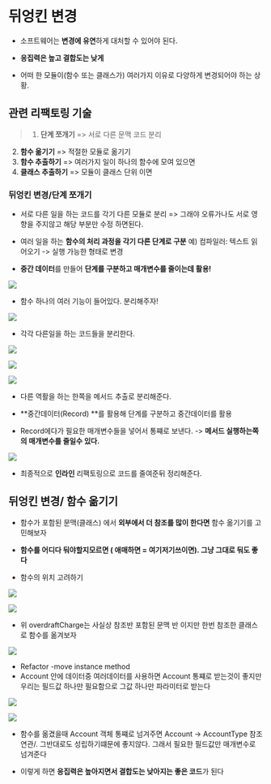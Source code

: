# 뒤엉킨 변경

- 소프트웨어는 **변경에 유연**하게 대처할 수 있어야 된다.

- **응집력은 높고 결합도는 낮게**

- 어떠 한 모듈이(함수 또는 클래스가) 여러가지 이유로 다양하게 변경되어야 하는 상황.

## 관련 리팩토링 기술

> 1. **단계 쪼개기** => 서로 다른 문맥 코드 분리
2. **함수 옮기기** =>  적절한 모듈로 옮기기
3. **함수 추출하기** => 여러가지 일이 하나의 함수에 모여 있으면
4. **클래스 추출하기** => 모듈이 클래스 단위 이면


### 뒤엉킨 변경/단계 쪼개기

- 서로 다른 일을 하는 코드를 각기 다른 모듈로 분리 
=> 그래야 오류가나도 서로 영향을 주지않고 해당 부분만 수정 하면된다.

- 여러 일을 하는 **함수의 처리 과정을 각기 다른 단계로 구분**
예) 컴파일러: 텍스트 읽어오기 -> 실행 가능한 형태로 변경

- **중간 데이터**를 만들어 **단계를 구분하고 매개변수를 줄이는데 활용!**


![](https://velog.velcdn.com/images/wnsqud70/post/b48f4238-d69f-4c8f-a0a8-34a51ceb30d0/image.png)

- 함수 하나의 여러 기능이 들어있다. 분리해주자!

![](https://velog.velcdn.com/images/wnsqud70/post/baef4ec8-38a3-4d6f-a3e1-937ccfabb837/image.png)

- 각각 다른일을 하는 코드들을 분리한다.

![](https://velog.velcdn.com/images/wnsqud70/post/eacec584-65f2-4962-9b62-7181ff7e6e17/image.png)

![](https://velog.velcdn.com/images/wnsqud70/post/770c4d91-ff0d-4957-ad90-41fa1cebc388/image.png)


![](https://velog.velcdn.com/images/wnsqud70/post/6685f728-f54c-4213-b309-ee375829342a/image.png)

- 다른 역활을 하는 한쪽을 메서드 추출로 분리해준다. 

- **중간데이터(Record) **를 활용해  단계를 구분하고  중간데이터를 활용

- Record에다가 필요한 매개변수들을 넣어서 통쨰로 보낸다. -> **메서드 실행하는쪽의 매개변수를 줄일수 있다.**

![](https://velog.velcdn.com/images/wnsqud70/post/6ece08e9-6ebb-4891-96b0-2403343d34af/image.png)

- 최종적으로 **인라인** 리팩토링으로 코드를 줄여준뒤 정리해준다.

## 뒤엉킨 변경/ 함수 옮기기

- 함수가 포함된 문맥(클래스) 에서  **외부에서 더 참조를 많이 한다면** 함수 옮기기를 고민해보자

- **함수를 어디다 둬야할지모르면 ( 애매하면 = 여기저기쓰이면). 그냥 그대로 둬도 좋다**

- 함수의 위치 고려하기

![](https://velog.velcdn.com/images/wnsqud70/post/34c098a6-f58f-43c7-b8fc-fe3073d8c074/image.png)

![](https://velog.velcdn.com/images/wnsqud70/post/02275340-0141-433d-ad1a-7387d89b5ce5/image.png)

- 위 overdraftCharge는  사실상 참조반  포함된 문맥 반 이지만  한번 참조한 클래스로 함수를 옮겨보자

![](https://velog.velcdn.com/images/wnsqud70/post/341b7b10-82e7-4c84-8f7e-9ff53f40b776/image.png)

- Refactor -move instance method 
- Account 안에 데이터중 여러데이터를 사용하면 Account 통쨰로 받는것이 좋지만 우리는 필드값 하나만 필요함으로 그값 하나만 파라미터로 받는다

![](https://velog.velcdn.com/images/wnsqud70/post/955ae7c6-763d-4c02-8cf3-ddcfa94e1a45/image.png)

![](https://velog.velcdn.com/images/wnsqud70/post/5c517bf7-b9c0-4f19-8658-ffbd3746f44d/image.png)

- 함수를 옮겼을때 Account 객체 통쨰로 넘겨주면  Account ->  AccountType 참조연관/. 그반대로도 성립하기떄문에 좋지않다. 그래서 필요한 필드값만 매개변수로 넘겨준다

- 이렇게 하면 **응집력은 높아지면서 결합도는 낮아지는 좋은 코드**가 된다
